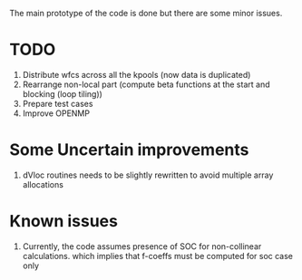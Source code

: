 The main prototype of the code is done but there are some minor issues. 


# TODO 
1) Distribute wfcs across all the kpools (now data is duplicated)
2) Rearrange non-local part (compute beta functions at the start and blocking (loop tiling))
3) Prepare test cases
4) Improve OPENMP


# Some Uncertain improvements 
1) dVloc routines needs to be slightly rewritten to avoid multiple array allocations


# Known issues
1) Currently, the code assumes presence of SOC for non-collinear calculations.
    which implies that f-coeffs must be computed for soc case only 



